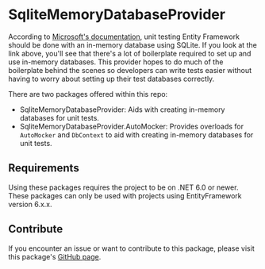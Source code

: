 # SqliteMemoryDatabaseProvider

According to [Microsoft's documentation](https://learn.microsoft.com/en-us/ef/core/testing/testing-without-the-database#sqlite-in-memory), unit testing Entity Framework should be done with an in-memory database using SQLite. If you look at the link above, you'll see that there's a lot of boilerplate required to set up and use in-memory databases. This provider hopes to do much of the boilerplate behind the scenes so developers can write tests easier without having to worry about setting up their test databases correctly.

There are two packages offered within this repo:
- SqliteMemoryDatabaseProvider: Aids with creating in-memory databases for unit tests.
- SqliteMemoryDatabaseProvider.AutoMocker: Provides overloads for `AutoMocker` and `DbContext` to aid with creating in-memory databases for unit tests.

## Requirements

Using these packages requires the project to be on .NET 6.0 or newer. These packages can only be used with projects using EntityFramework version 6.x.x.

## Contribute

If you encounter an issue or want to contribute to this package, please visit this package's [GitHub page](https://github.com/Owen-Krueger/SqliteMemoryDatabaseProvider).
